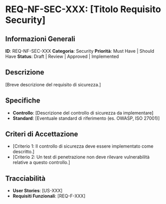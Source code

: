 # REQ-NF-SEC-XXX: [Titolo Requisito Security]

## Informazioni Generali

**ID**: REQ-NF-SEC-XXX
**Categoria**: Security
**Priorità**: Must Have | Should Have
**Status**: Draft | Review | Approved | Implemented

## Descrizione

[Breve descrizione del requisito di sicurezza.]

## Specifiche

- **Controllo**: [Descrizione del controllo di sicurezza da implementare]
- **Standard**: [Eventuale standard di riferimento (es. OWASP, ISO 27001)]

## Criteri di Accettazione

- [Criterio 1: Il controllo di sicurezza deve essere implementato come descritto.]
- [Criterio 2: Un test di penetrazione non deve rilevare vulnerabilità relative a questo controllo.]

## Tracciabilità

- **User Stories**: [US-XXX]
- **Requisiti Funzionali**: [REQ-F-XXX]
